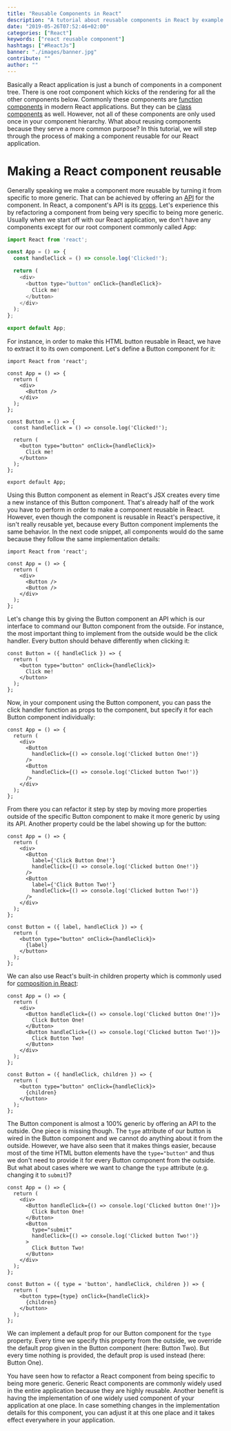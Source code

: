 ```yaml
---
title: "Reusable Components in React"
description: "A tutorial about reusable components in React by example. By extracting a component from another one in React, you may create a reusable component ..."
date: "2019-05-26T07:52:46+02:00"
categories: ["React"]
keywords: ["react reusable component"]
hashtags: ["#ReactJs"]
banner: "./images/banner.jpg"
contribute: ""
author: ""
---
```


<Sponsorship />

Basically a React application is just a bunch of components in a component tree. There is one root component which kicks of the rendering for all the other components below. Commonly these components are [function components](/react-function-component/) in modern React applications. But they can be [class components](/react-component-types/) as well. However, not all of these components are only used once in your component hierarchy. What about reusing components because they serve a more common purpose? In this tutorial, we will step through the process of making a component reusable for our React application.

# Making a React component reusable

Generally speaking we make a component more reusable by turning it from specific to more generic. That can be achieved by offering an [API](/what-is-an-api-javascript/) for the component. In React, a component's API is its [props](/react-pass-props-to-component/). Let's experience this by refactoring a component from being very specific to being more generic. Usually when we start off with our React application, we don't have any components except for our root component commonly called App:

```javascript
import React from 'react';

const App = () => {
  const handleClick = () => console.log('Clicked!');

  return (
    <div>
      <button type="button" onClick={handleClick}>
        Click me!
      </button>
    </div>
  );
};

export default App;
```

For instance, in order to make this HTML button reusable in React, we have to extract it to its own component. Let's define a Button component for it:

```javascript{6,11,12,13,14,15,16,17,18,19}
import React from 'react';

const App = () => {
  return (
    <div>
      <Button />
    </div>
  );
};

const Button = () => {
  const handleClick = () => console.log('Clicked!');

  return (
    <button type="button" onClick={handleClick}>
      Click me!
    </button>
  );
};

export default App;
```

Using this Button component as element in React's JSX creates every time a new instance of this Button component. That's already half of the work you have to perform in order to make a component reusable in React. However, even though the component is reusable in React's perspective, it isn't really reusable yet, because every Button component implements the same behavior. In the next code snippet, all components would do the same because they follow the same implementation details:

```javascript{6,7}
import React from 'react';

const App = () => {
  return (
    <div>
      <Button />
      <Button />
    </div>
  );
};
```

Let's change this by giving the Button component an API which is our interface to command our Button component from the outside. For instance, the most important thing to implement from the outside would be the click handler. Every button should behave differently when clicking it:

```javascript{1}
const Button = ({ handleClick }) => {
  return (
    <button type="button" onClick={handleClick}>
      Click me!
    </button>
  );
};
```

Now, in your component using the Button component, you can pass the click handler function as props to the component, but specify it for each Button component individually:

```javascript{5,8}
const App = () => {
  return (
    <div>
      <Button
        handleClick={() => console.log('Clicked button One!')}
      />
      <Button
        handleClick={() => console.log('Clicked button Two!')}
      />
    </div>
  );
};
```

From there you can refactor it step by step by moving more properties outside of the specific Button component to make it more generic by using its API. Another property could be the label showing up for the button:

```javascript{5,9,16,19}
const App = () => {
  return (
    <div>
      <Button
        label={'Click Button One!'}
        handleClick={() => console.log('Clicked button One!')}
      />
      <Button
        label={'Click Button Two!'}
        handleClick={() => console.log('Clicked button Two!')}
      />
    </div>
  );
};

const Button = ({ label, handleClick }) => {
  return (
    <button type="button" onClick={handleClick}>
      {label}
    </button>
  );
};
```

We can also use React's built-in children property which is commonly used for [composition in React](/react-component-composition/):

```javascript{4,5,6,7,8,9,14,17}
const App = () => {
  return (
    <div>
      <Button handleClick={() => console.log('Clicked button One!')}>
        Click Button One!
      </Button>
      <Button handleClick={() => console.log('Clicked button Two!')}>
        Click Button Two!
      </Button>
    </div>
  );
};

const Button = ({ handleClick, children }) => {
  return (
    <button type="button" onClick={handleClick}>
      {children}
    </button>
  );
};
```

The Button component is almost a 100% generic by offering an API to the outside. One piece is missing though. The `type` attribute of our button is wired in the Button component and we cannot do anything about it from the outside. However, we have also seen that it makes things easier, because most of the time HTML button elements have the `type="button"` and thus we don't need to provide it for every Button component from the outside. But what about cases where we want to change the `type` attribute (e.g. changing it to `submit`)?

```javascript{8,17,19}
const App = () => {
  return (
    <div>
      <Button handleClick={() => console.log('Clicked button One!')}>
        Click Button One!
      </Button>
      <Button
        type="submit"
        handleClick={() => console.log('Clicked button Two!')}
      >
        Click Button Two!
      </Button>
    </div>
  );
};

const Button = ({ type = 'button', handleClick, children }) => {
  return (
    <button type={type} onClick={handleClick}>
      {children}
    </button>
  );
};
```

We can implement a default prop for our Button component for the `type` property. Every time we specify this property from the outside, we override the default prop given in the Button component (here: Button Two). But every time nothing is provided, the default prop is used instead (here: Button One).

<Divider />

You have seen how to refactor a React component from being specific to being more generic. Generic React components are commonly widely used in the entire application because they are highly reusable. Another benefit is having the implementation of one widely used component of your application at one place. In case something changes in the implementation details for this component, you can adjust it at this one place and it takes effect everywhere in your application.